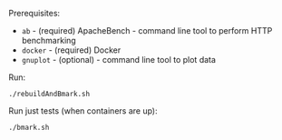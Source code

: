 Prerequisites:

- `ab` - (required) ApacheBench - command line tool to perform HTTP benchmarking
- `docker` - (required) Docker
- `gnuplot` - (optional) - command line tool to plot data

Run:

```
./rebuildAndBmark.sh
```

Run just tests (when containers are up):

```
./bmark.sh
```
